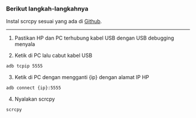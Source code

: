 ### Berikut langkah-langkahnya
Instal scrcpy sesuai yang ada di [Github](https://github.com/Genymobile/scrcpy).

---

1. Pastikan HP dan PC terhubung kabel USB dengan USB debugging menyala

2. Ketik di PC lalu cabut kabel USB
```bash
adb tcpip 5555
```

3. Ketik di PC dengan mengganti {ip} dengan alamat IP HP
```bash
adb connect {ip}:5555
```

4. Nyalakan scrcpy
```bash
scrcpy
```
